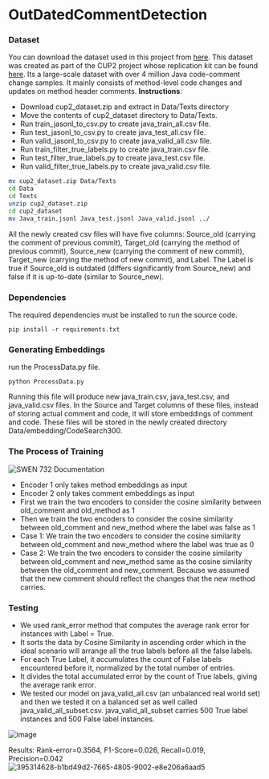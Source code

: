 # OutDatedCommentDetection

### Dataset
You can download the dataset used in this project from [here](https://drive.google.com/drive/folders/1FKhZTQzkj-QpTdPE9f_L9Gn_pFP_EdBi). This dataset was created as part of the CUP2 project whose replication kit can be found [here](https://github.com/Tbabm/CUP2). Its a large-scale dataset with over 4 million Java code-comment change samples. It mainly consists of method-level code changes and updates on method header comments. 
**Instructions**:
- Download cup2_dataset.zip and extract in Data/Texts directory  
- Move the contents of cup2_dataset directory to Data/Texts. 
- Run train_jasonl_to_csv.py to create java_train_all.csv file.  
- Run test_jasonl_to_csv.py to create java_test_all.csv file.
- Run valid_jasonl_to_csv.py to create java_valid_all.csv file.
- Run train_filter_true_labels.py to create java_train.csv file.
- Run test_filter_true_labels.py to create java_test.csv file.
- Run valid_filter_true_labels.py to create java_valid.csv file.
```bash
mv cup2_dataset.zip Data/Texts
cd Data
cd Texts
unzip cup2_dataset.zip
cd cup2_dataset
mv Java_train.jsonl Java_test.jsonl Java_valid.jsonl ../
```
All the newly created csv files will have five columns: Source_old (carrying the comment of previous commit), Target_old (carrying the method of previous commit), Source_new (carrying the comment of new commit), Target_new (carrying the method of new commit), and Label. The Label is true if Source_old is outdated (differs significantly from Source_new) and false if it is up-to-date (similar to Source_new).

### Dependencies
The required dependencies must be installed to run the source code.
```
pip install -r requirements.txt
```
### Generating Embeddings
run the ProcessData.py file.
```
python ProcessData.py
```
Running this file will produce new java_train.csv, java_test.csv, and java_valid.csv files. In the Source and Target columns of these files, instead of storing actual comment and code, it will store embeddings of comment and code. These files will be stored in the newly created directory Data/embedding/CodeSearch300.      

### The Process of Training
![SWEN 732 Documentation](https://github.com/user-attachments/assets/cb3392d4-b455-4892-97ba-41dc01474acd)

- Encoder 1 only takes method embeddings as input
- Encoder 2 only takes comment embeddings as input
- First we train the two encoders to consider the cosine similarity between old_comment and old_method as 1
- Then we train the two encoders to consider the cosine similarity between old_comment and new_method where the label was false as 1
- Case 1: We train the two encoders to consider the cosine similarity between old_comment and new_method where the label was true as 0
- Case 2: We train the two encoders to consider the cosine similarity between old_comment and new_method same as the cosine similarity between the old_comment and new_comment. Because we assumed that the new comment should reflect the changes that the new method carries.

### Testing
- We used rank_error method that computes the average rank error for instances with Label = True.
- It sorts the data by Cosine Similarity in ascending order which in the ideal scenario will arrange all the true labels before all the false labels.
- For each True Label, it accumulates the count of False labels encountered before it, normalized by the total number of entries.
- It divides the total accumulated error by the count of True labels, giving the average rank error.
- We tested our model on java_valid_all.csv (an unbalanced real world set) and then we tested it on a balanced set as well called java_valid_all_subset.csv. java_valid_all_subset carries 500 True label instances and 500 False label instances.
  
![image](https://github.com/user-attachments/assets/52245b09-8f3f-4ba9-9b9c-0be8058408d8)

Results: Rank-error=0.3564, F1-Score=0.026, Recall=0.019, Precision=0.042
![395314628-b1bd49d2-7665-4805-9002-e8e206a6aad5](https://github.com/user-attachments/assets/e9cbf8c8-5568-4ce0-a304-c7eea248e3b3)





